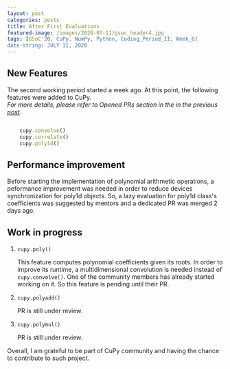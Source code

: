 ```yaml
---
layout: post
categories: posts
title: After First Evaluations
featured-image: /images/2020-07-11/gsoc_header4.jpg
tags: [GSoC'20, CuPy, NumPy, Python, Coding_Period_II, Week_6]
date-string: JULY 11, 2020
---
```

<script src="//ajax.googleapis.com/ajax/libs/jquery/1.9.1/jquery.min.js"></script>
<script>window.jQuery || document.write('<script src="_/js/libs/jquery-1.9.1.min.js"><\/script>')</script>

## New Features

The second working period started a week ago. At this point, the following features were added to CuPy.    
*For more details, please refer to Opened PRs section in the in the previous [post](https://dahlia-chehata.github.io/posts/2020-06-27/coding_period_week4.html)*.

```ruby

    cupy.convolve()
    cupy.correlate()
    cupy.poly1d()

```
## Performance improvement

Before starting the implementation of polynomial arithmetic operations, a peformance improvement was needed in order to reduce devices synchronization for poly1d objects. So, a lazy evaluation for poly1d class's coefficients was suggested by mentors and a dedicated PR was merged 2 days ago.

## Work in progress

1. `cupy.poly()`

    This feature computes polynomial coefficients given its roots. In order to improve its runtime, a multidimensional convolution is needed instead of `cupy.convolve()`. One of the community members has already started working on it. So this feature is pending until their PR.


2. `cupy.polyadd()`

    PR is still under review.
    
3. `cupy.polymul()`

    PR is still under review.


Overall, I am grateful to be part of CuPy community and having the chance to contribute to such project.




